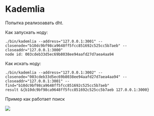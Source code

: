 # Kademlia

Попытка реализоавать dht. 

Как запускать ноду:

```
./bin/kademlia --address="127.0.0.1:3001" --closenode="b10dc9bf98ca9648ff5fcc851692c525cc5b7aeb" --closeaddr="127.0.0.1:3000"
node id: 003cdeb33d5ec69b8038ee94aafd27d7aea4aa94
```

Как искать ноду:

```
./bin/kademlia --address="127.0.0.1:3002" --closenode="003cdeb33d5ec69b8038ee94aafd27d7aea4aa94" --closeaddr="127.0.0.1:3001" --find="b10dc9bf98ca9648ff5fcc851692c525cc5b7aeb"
result &{b10dc9bf98ca9648ff5fcc851692c525cc5b7aeb 127.0.0.1:3000}
```

Пример как работает поиск

![](https://www.dropbox.com/s/eyeft40hrhpy053/kademlia.png?dl=0)
